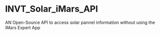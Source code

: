 # INVT_Solar_iMars_API
AN Open-Source API to access solar pannel information without using the iMars Expert App
